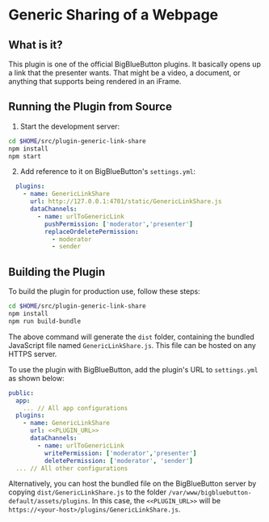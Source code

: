 # Generic Sharing of a Webpage

## What is it?

This plugin is one of the official BigBlueButton plugins. It basically opens up a link that the presenter wants. That might be a video, a document, or anything that supports being rendered in an iFrame.

## Running the Plugin from Source

1. Start the development server:

```bash
cd $HOME/src/plugin-generic-link-share
npm install
npm start
```

2. Add reference to it on BigBlueButton's `settings.yml`:

```yaml
  plugins:
    - name: GenericLinkShare
      url: http://127.0.0.1:4701/static/GenericLinkShare.js
      dataChannels:
        - name: urlToGenericLink
          pushPermission: ['moderator','presenter']
          replaceOrdeletePermission: 
            - moderator
            - sender
```

## Building the Plugin

To build the plugin for production use, follow these steps:

```bash
cd $HOME/src/plugin-generic-link-share
npm install
npm run build-bundle
```

The above command will generate the `dist` folder, containing the bundled JavaScript file named `GenericLinkShare.js`. This file can be hosted on any HTTPS server.

To use the plugin with BigBlueButton, add the plugin's URL to `settings.yml` as shown below:

```yaml
public:
  app:
    ... // All app configurations
  plugins:
    - name: GenericLinkShare
      url: <<PLUGIN_URL>>
      dataChannels:
        - name: urlToGenericLink
          writePermission: ['moderator','presenter']
          deletePermission: ['moderator', 'sender']
  ... // All other configurations
```

Alternatively, you can host the bundled file on the BigBlueButton server by copying `dist/GenericLinkShare.js` to the folder `/var/www/bigbluebutton-default/assets/plugins`. In this case, the `<<PLUGIN_URL>>` will be `https://<your-host>/plugins/GenericLinkShare.js`.

